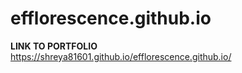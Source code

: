 # efflorescence.github.io

<b>LINK TO PORTFOLIO</b><br>
https://shreya81601.github.io/efflorescence.github.io/
